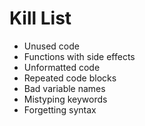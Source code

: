 Kill List
=========
* Unused code
* Functions with side effects
* Unformatted code
* Repeated code blocks
* Bad variable names
* Mistyping keywords
* Forgetting syntax